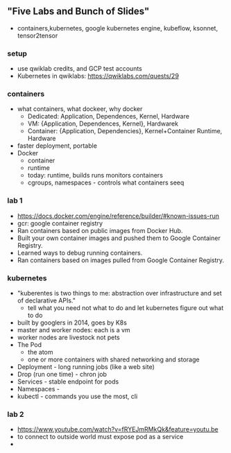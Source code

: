 ## "Five Labs and Bunch of Slides"
* containers,kubernetes, google kubernetes engine, kubeflow, ksonnet, tensor2tensor

### setup
* use qwiklab credits, and GCP test accounts
* Kubernetes in qwiklabs: https://qwiklabs.com/quests/29

### containers
* what containers, what dockeer, why docker
  * Dedicated: Application, Dependences, Kernel, Hardware
  * VM: {Application, Dependences, Kernel}, Hardwarek
  * Container: {Application, Dependencies}, Kernel+Container Runtime, Hardware
* faster deployment, portable
* Docker
  * container
  * runtime
  * today: runtime, builds runs monitors containers
  * cgroups, namespaces - controls what containers seeq

### lab 1
* https://docs.docker.com/engine/reference/builder/#known-issues-run
* gcr: google container registry
* Ran containers based on public images from Docker Hub.
* Built your own container images and pushed them to Google Container Registry.
* Learned ways to debug running containers.
* Ran containers based on images pulled from Google Container Registry.

### kubernetes
* "kuberentes is two things to me: abstraction over infrastructure and set of declarative APIs."
  * tell what you need not what to do and let kubernetes figure out what to do
* built by googlers in 2014, goes by K8s
* master and worker nodes: each is a vm
* worker nodes are livestock not pets
* The Pod
  * the atom
  * one or more containers with shared networking and storage
* Deployment - long running jobs (like a web site)
* Drop (run one time) - chron job
* Services - stable endpoint for pods
* Namespaces - 
* kubectl - commands you use the most, cli

### lab 2
* https://www.youtube.com/watch?v=fRYEJmRMkQk&feature=youtu.be
* to connect to outside world must expose pod as a service
* 

